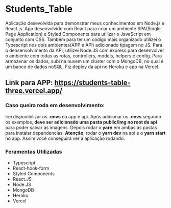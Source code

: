 # Students_Table
Aplicação desevolvida para demonstrar meus conhecimentos em Node.js e React.js. App desenvolvido com React para criar um ambiente SPA(Single Page Application) e Styled Components para utilizar o JavaScript em conjunto com CSS. Também para ter um código mais organizado utilizei o Typescript nos dois ambientes(APP e API) adicionado tipagem no JS. Para o densenvolvimento da API, utilizei Node.JS com express para desenvolver o ambiente com todas as rotas, controllers, models, helpers e config. Para armazenar os dados, subi na nuvem um cluster com o MongoDB, no qual é um banco de dados noSQL. Fiz deploy da api no Heroku e app na Vercel.

## Link para APP: https://students-table-three.vercel.app/

### Caso queira roda em desenvolvimento:
Irei disponibilizar os **.envs** da app e api. Após adicionar os **.envs** segundo os exemplos, **deve ser adicionado uma pasta public/img no root da api** para poder salvar as imagens. Depois rodar o **yarn** em ambas as pastas para instalar dependencias. **Atenção**, rodar o **yarn dev** na api e o **yarn start** no app. Assim você conseguirá ver a aplicação rodando.

### Feramentas Utilizadas
- Typescript
- React-hook-form
- Styled Components
- React.JS
- Node.JS
- MongoDB
- Heroku
- Vercel
